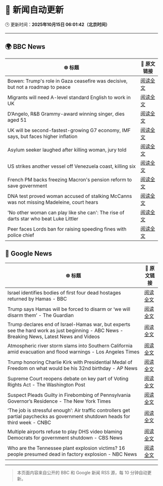 # 🧠 新闻自动更新

🕒 更新时间：**2025年10月15日 06:01:42（北京时间）**

---

## 🌍 BBC News

| 🌐 标题 | 🔗 原文链接 |
|--------|-------------|
| Bowen: Trump's role in Gaza ceasefire was decisive, but not a roadmap to peace | [阅读全文](https://www.bbc.com/news/articles/ce86118q6ego?at_medium=RSS&at_campaign=rss) |
| Migrants will need A-level standard English to work in UK | [阅读全文](https://www.bbc.com/news/articles/c8679q0pe57o?at_medium=RSS&at_campaign=rss) |
| D’Angelo, R&B Grammy-award winning singer, dies aged 51 | [阅读全文](https://www.bbc.com/news/articles/cwynv40ly4vo?at_medium=RSS&at_campaign=rss) |
| UK will be second-fastest-growing G7 economy, IMF says, but faces higher inflation | [阅读全文](https://www.bbc.com/news/articles/cn092p27xn0o?at_medium=RSS&at_campaign=rss) |
| Asylum seeker laughed after killing woman, jury told | [阅读全文](https://www.bbc.com/news/articles/cwy902djzv2o?at_medium=RSS&at_campaign=rss) |
| US strikes another vessel off Venezuela coast, killing six | [阅读全文](https://www.bbc.com/news/articles/cg51625lmmgo?at_medium=RSS&at_campaign=rss) |
| French PM backs freezing Macron's pension reform to save government | [阅读全文](https://www.bbc.com/news/articles/crkldd02xg8o?at_medium=RSS&at_campaign=rss) |
| DNA test proved woman accused of stalking McCanns was not missing Madeleine, court hears | [阅读全文](https://www.bbc.com/news/articles/ckgk2g94ll0o?at_medium=RSS&at_campaign=rss) |
| 'No other woman can play like she can': The rise of darts star who beat Luke Littler | [阅读全文](https://www.bbc.com/sport/darts/articles/cy5qy49d04yo?at_medium=RSS&at_campaign=rss) |
| Peer faces Lords ban for raising speeding fines with police chief | [阅读全文](https://www.bbc.com/news/articles/c5y4558r5gko?at_medium=RSS&at_campaign=rss) |

## 📰 Google News

| 🌐 标题 | 🔗 原文链接 |
|--------|-------------|
| Israel identifies bodies of first four dead hostages returned by Hamas - BBC | [阅读全文](https://news.google.com/rss/articles/CBMiWkFVX3lxTE85SVE0YWFKMUxiTjJqZ2w4Q1BjZWV0UDBJbHU3MlZ2VkQySE9CalBkeXJPNUYtcUdISy00U0htZkE3MHRXcEgwbjNtTkU5dmQ3eDNPODFyUGRud9IBX0FVX3lxTFBzSC1NRUpHNW8wazJheGduQVZYOW9TMUMtOG9DaVpJbHBwajJXVHdVRHRnV3dfb2NSUk52eXlGSkpiUVlUWE1vVFRHS3F2SUxQTHhWc3lHb0RPLUxoR0ZR?oc=5) |
| Trump says Hamas will be forced to disarm or ‘we will disarm them’ - The Guardian | [阅读全文](https://news.google.com/rss/articles/CBMisgFBVV95cUxNaHl2UnhjQ2oxVFY0RjhPRkZaNFdMMGZBN015S0N0b0ZyOWxhNlVKLUNsX2lzbm5FakJTSmpmaFhud2FuMG5PTGo1a3NwN3IxRldJN2M3N0lxS3F3b1ZaT2pWS1FuWl9Ba0U1SDlzdl9BSFIzNlZFNWxlOUg4MTVxV21NbGU0VENYX3dueVBsd3g3Uk40eHJaczA0SU5vMXJnSEtlUFlXYTB1RjVERkhlMmdn?oc=5) |
| Trump declares end of Israel-Hamas war, but experts see the hard work as just beginning - ABC News - Breaking News, Latest News and Videos | [阅读全文](https://news.google.com/rss/articles/CBMimAFBVV95cUxPNUI4REJtalp0c2RSWUhpblhsVE9iNUhURFdqRzF6N3JKUDRQYVNtaEhRMDNhUEZPZ3htaGpTbFRubkFua0JCOVNBcnlianhpVnB5cENsMVM3UUlESzdpa0g5Q2lqc2lybnF3cGwxVlM3eE5HOWdFQjRPTjRrTGg5cTBFWnY2VkZ6M0JxNFlRc0h3ZV9WdEFSQ9IBngFBVV95cUxNMllLeEpUVE1TVGNELUV4R1lhaFlXVlVwdWZLUmdZNi1CYVlZZnZIYTdVSmZCZWhLZGxTaFhiRk8zM3BOTHhPbkQ5UnBIMWNHSXNoUmJtaEVjeUJQNG4zXzF4OE9QaW1FUXFXWkx0NHBuMXlRbC15QVdtRzNVYmxmWDFpWXBuMGtENEdYbDJ5aEc4RWpWYlgwRUozcG1Vdw?oc=5) |
| Atmospheric river storm slams into Southern California amid evacuation and flood warnings - Los Angeles Times | [阅读全文](https://news.google.com/rss/articles/CBMivAFBVV95cUxORFM3ZFVnSUh2azMtRGJKWVppSGtuMF80Y09mWGE3Tjd5a3hNeExyejVJRXpHaFB1bmwydVF3bEpJX3FPVTdLeGRNNVNEa3dkSEdwSWNBSkZOcXM3dEloeU1NUEwwcnQxbzZOWDBvVHQ0MG9TZWVrc0NLaW9HMFgxeVNraW0teGRDMC15Ui1oMDcwMkRYaXpaWDJISzc1YTNEWHdINlVoLUgtZUxkT1prdlpyVDM0b2VPSTRwRQ?oc=5) |
| Trump honoring Charlie Kirk with Presidential Medal of Freedom on what would be his 32nd birthday - AP News | [阅读全文](https://news.google.com/rss/articles/CBMipAFBVV95cUxPYjZVUi0xcld1ZUtQMWFYcjNKT0JLWExwSTJoV1hMTG02MlVMVXh4ZTYydTE2U01Kel9wOG5MWWt6NUNlX3pPbnJXUk51MjdCTWtKVndBak94aXY0SFNONm9QNHd1Zi1EOGNpeEUtRVZkVDRwa0hrSHpmbFdSTm1GSU1wN0lKTXk0Z18tMmNOc29MMVplNWVOMHl3VGJhTlhWZUJHWA?oc=5) |
| Supreme Court reopens debate on key part of Voting Rights Act - The Washington Post | [阅读全文](https://news.google.com/rss/articles/CBMimwFBVV95cUxOZDU5dzRnRzBsRVJETlJkUnA0UmpfWWV4UlFJWmVYVy02SVVET2tMZzJ4eHp0WGxTUGdzRk9CUVFQMk5TRjl0cUM5VXM3WF9kTGdfUEFPUzlNSGNiekhyS0JjbG5aSTFDRHZZN1FMSXlUcXhZdGEwWVZUcHBwTUM5LW9JNks2WTRrQUIxdkJPb0F4OVRjbmZmUUxDSQ?oc=5) |
| Suspect Pleads Guilty in Firebombing of Pennsylvania Governor’s Residence - The New York Times | [阅读全文](https://news.google.com/rss/articles/CBMijAFBVV95cUxNY2l6cXB6Vk93WF9oMzZHVXpVOXBhampZaHFfTVFmMGRRdnFZNXFkNXZURGhDcXJpdmRjOFRiNVJOUUJyU0Rwd2pmem9LUkM1ZXN0N1JTRjFLOURnU2RkQTIxLVBfZjl3aEdfUDl5UlMxaXd4cUtfY244LU4zZDM0RWo1b1Z0NEV1NUViZQ?oc=5) |
| ‘The job is stressful enough’: Air traffic controllers get partial paychecks as government shutdown heads for third week - CNBC | [阅读全文](https://news.google.com/rss/articles/CBMihwFBVV95cUxNdDVNUDlBaXpSZmpPOFhPX19rdWhac3lVbTZnb2N1OHJzSWJseURaRnlWU21mczE0ZWhrMUpycWNTb3VYbEFWSzNCR2F0b0dQSDl0Q0lGSEtvdnFtWGZNald5OGtpb1RxOEdKMEZ1ZV8xQ2k0Slg0ZHdkMjlRekFfUkZuWFBGRmPSAYwBQVVfeXFMTmE5LS1vUjlHVVpLSWpmbDdhU1UzWFRNQzVXeEx5Z3RzWXpwR0xzYlRudXhVUkp1YXQ5MUd4YUVzWkR0eGIwcmhOQy1lWVNPY3czR25qY1d2eEJodFhxZEJSN1lsVC1BUlFPb3NqTjFsYjB0ekpIYjNYMmkwaVBwYWhaQTFRTFdCcTRlUjg?oc=5) |
| Multiple airports refuse to play DHS video blaming Democrats for government shutdown - CBS News | [阅读全文](https://news.google.com/rss/articles/CBMilAFBVV95cUxOSzVncTY5dHd0MkkwNUZnZGhhS2Q5TmVOTC1qWHFCMkE5bXVyWXZkR3NRQUxmR0t4cS1sMjFlWlkwbEdRYkJ0VTZ5M0JDZG1hU3ZNdVBkWDM3UnMwZHdvMnh2NWhudHdHbjJ5aVRSMDNlZkh3d1JyUHo5RUNuckctMnlMcG1HNV9LUjBwNGh6NTNzdzV40gGaAUFVX3lxTFB6VTdjMUdVbUNTZ04wYzhDeFRVa0drbmNBdG1pN2tVTkdWTk5MUjFRMWNraUxscURxVzdmX2NMN0d5aXNFUTdBN3dfVjJaeDQybnBhaVdVd214amVlMkd5UkwtYmsteUxISHJ1Yl81NVZocFdWZmNEOENhQ0JMbGJKeUJWOXlDeWRFNmxqaTU2anFNY3o0RngzSUE?oc=5) |
| Who are the Tennessee plant explosion victims? 16 people presumed dead in factory explosion - NBC News | [阅读全文](https://news.google.com/rss/articles/CBMiuAFBVV95cUxNWW9QVm0wMmxyODloc1BJNmZaejQyR0RpOU9NakRiX04zS3NaODduQ1UxQjVLMERpNS1xVWpVVWJON1lvQ1ByMlJENmpJUTVtLXZfMnBWVWtKVDVTeXZMT21pRmNVQk1tNkczYnhneVJfOURTM2E5SVlvX2pjY0h0anVlbVUtNnFCYzlMaUpndnRNNjhrTUpwb3VVQno1Zl90OUtaNUpaaFdQUWctV25tWW11UDljOGNI0gFWQVVfeXFMT0EzWmZzYzA5ZDZvcFRaUG9mWHp2SG9mMktnLTJzdVF1LXR4QXhSNWI0d0JpZ19RUE5LRVFReFZVU2UzeHpQOVpCeHNMYVJUWGJsbXFVa3c?oc=5) |

---
> 本页面内容来自公开的 BBC 和 Google 新闻 RSS 源，每 10 分钟自动更新。